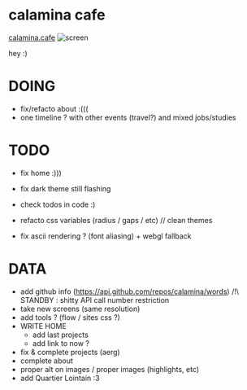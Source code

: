 # calamina cafe

[calamina.cafe](https://calamina.cafe)
![screen](/calaminacafe.avif?raw=true "calamina.cafe")

hey :)

# DOING
- fix/refacto about :(((
- one timeline ? with other events (travel?) and mixed jobs/studies

# TODO
- fix home :)))
- fix dark theme still flashing 

- check todos in code :)
- refacto css variables (radius / gaps / etc) // clean themes
- fix ascii rendering ? (font aliasing) + webgl fallback

# DATA
- add github info (https://api.github.com/repos/calamina/words) /!\ STANDBY : shitty API call number restriction
- take new screens (same resolution)
- add tools ? (flow / sites css ?)
- WRITE HOME
  - add last projects
  - add link to now ?
- fix & complete projects (aerg)
- complete about
- proper alt on images / proper images (highlights, etc)
- add Quartier Lointain :3